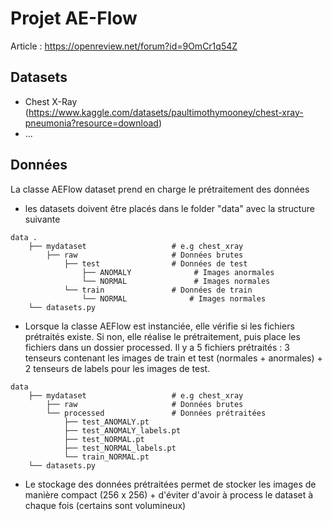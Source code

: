 # Projet AE-Flow

Article : https://openreview.net/forum?id=9OmCr1q54Z

## Datasets
- Chest X-Ray (https://www.kaggle.com/datasets/paultimothymooney/chest-xray-pneumonia?resource=download)
- ...

## Données

La classe AEFlow dataset prend en charge le prétraitement des données
- les datasets doivent être placés dans le folder "data" avec la structure suivante
```
data .
    ├── mydataset                   # e.g chest_xray
        ├── raw                     # Données brutes
            ├── test                # Données de test
                ├── ANOMALY              # Images anormales
                └── NORMAL               # Images normales
            └── train               # Données de train
                └── NORMAL              # Images normales
    └── datasets.py
```
- Lorsque la classe AEFlow est instanciée, elle vérifie si les fichiers prétraités existe. Si non, elle réalise
le prétraitement, puis place les fichiers dans un dossier processed. Il y a 5 fichiers prétraités : 3 tenseurs
contenant les images de train et test (normales + anormales) + 2 tenseurs de labels pour les images de test.
```
data
    ├── mydataset                   # e.g chest_xray
        ├── raw                     # Données brutes
        └── processed               # Données prétraitées
            ├── test_ANOMALY.pt
            ├── test_ANOMALY_labels.pt
            ├── test_NORMAL.pt
            ├── test_NORMAL_labels.pt
            └── train_NORMAL.pt
    └── datasets.py
```

- Le stockage des données prétraitées permet de stocker les images de manière compact (256 x 256) + d'éviter d'avoir
à process le dataset à chaque fois (certains sont volumineux)


